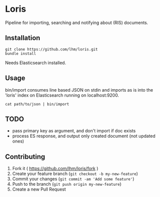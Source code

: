# Loris

Pipeline for importing, searching and notifying about (RIS) documents.

## Installation

```
git clone https://github.com/lhm/loris.git
bundle install
```

Needs Elasticsearch installed.

## Usage

bin/import consumes line based JSON on stdin and imports as is into the
'loris' index on Elasticsearch running on localhost:9200.

```
cat path/to/json | bin/import
```

## TODO

* pass primary key as argument, and don't import if doc exists
* process ES response, and output only created document (not updated
  ones)

## Contributing

1. Fork it ( https://github.com/lhm/loris/fork )
2. Create your feature branch (`git checkout -b my-new-feature`)
3. Commit your changes (`git commit -am 'Add some feature'`)
4. Push to the branch (`git push origin my-new-feature`)
5. Create a new Pull Request
